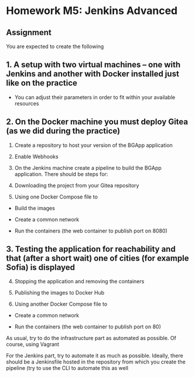 # Homework M5: Jenkins Advanced

## Assignment

You are expected to create the following

## 1. A setup with two virtual machines – one with <strong>Jenkins</strong> and another with <strong>Docker</strong> installed just like on the practice

* <italic>You can adjust their parameters in order to fit within your available resources</italic>

## 2. On the Docker machine you must deploy Gitea (as we did during the practice)

1. Create a repository to host your version of the BGApp application

2. Enable Webhooks

3. On the Jenkins machine create a pipeline to build the BGApp application. There should be steps for:

1. Downloading the project from your Gitea repository

2. Using one Docker Compose file to

- Build the images

- Create a common network

- Run the containers (the web container to publish port on 8080)

## 3. Testing the application for reachability and that (after a short wait) one of cities (for example Sofia) is displayed

4. Stopping the application and removing the containers

5. Publishing the images to Docker Hub

6. Using another Docker Compose file to

- Create a common network

- Run the containers (the web container to publish port on 80)

As usual, try to do the infrastructure part as automated as possible. Of course, using Vagrant

For the Jenkins part, try to automate it as much as possible. Ideally, there should be a Jenkinsfile hosted in the repository from which you create the pipeline (try to use the CLI to automate this as well